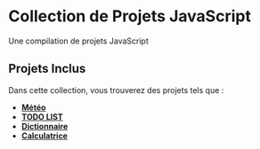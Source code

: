 
# Collection de Projets JavaScript 

Une compilation de projets JavaScript

## Projets Inclus

Dans cette collection, vous trouverez des projets tels que :

- [**Météo**](https://github.com/alaminedione/Collection-de-Projets-JavaScript/tree/main/m%C3%A9t%C3%A9o) 
- [**TODO LIST**](https://github.com/alaminedione/Collection-de-Projets-JavaScript/tree/main/todo-list)
- [**Dictionnaire**](https://github.com/alaminedione/Collection-de-Projets-JavaScript/tree/main/Dictionnaire)
- [**Calculatrice**](https://github.com/alaminedione/Collection-de-Projets-JavaScript/tree/main/Calculatrice)

